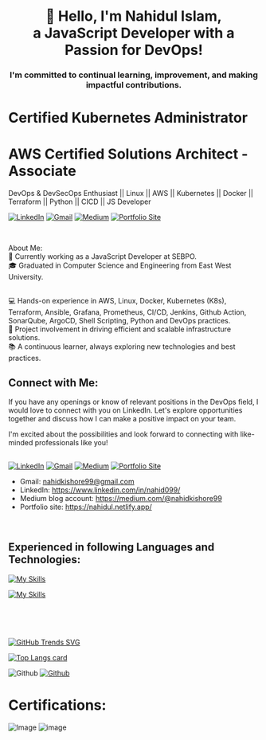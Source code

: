 ### <h1 align="center">👋 Hello, I'm Nahidul Islam,<br>a JavaScript Developer with a Passion for DevOps! </h1>
<h3 align="center">I'm committed to continual learning, improvement, and making impactful contributions.</h3>

## <h1> Certified Kubernetes Administrator </h1>
## <h1> AWS Certified Solutions Architect - Associate </h1>

DevOps & DevSecOps  Enthusiast || Linux || AWS || Kubernetes || Docker || Terraform || Python || CICD || JS Developer  <br>

[![LinkedIn](https://img.shields.io/badge/-LinkedIn-blue?style=for-the-badge&logo=linkedin)](https://www.linkedin.com/in/nahid099/)
[![Gmail](https://img.shields.io/badge/-Gmail-red?style=for-the-badge&logo=gmail)](mailto:nahidkishore99@gmail.com) [![Medium](https://img.shields.io/badge/-Medium-black?style=for-the-badge&logo=medium)](https://medium.com/@nahidkishore99) [![Portfolio Site](https://img.shields.io/badge/-Portfolio%20Site-green?style=for-the-badge)](https://nahidul.netlify.app/)

<br>

About Me: <br>
💼 Currently working as a JavaScript Developer at SEBPO. <br>
🎓 Graduated in Computer Science and Engineering from East West University.


##
💻 Hands-on experience in AWS, Linux, Docker, Kubernetes (K8s), Terraform, Ansible, Grafana, Prometheus, CI/CD, Jenkins, Github Action, SonarQube, ArgoCD, Shell Scripting, Python and DevOps practices. <br>
🚀 Project involvement in driving efficient and scalable infrastructure solutions. <br>
📚 A continuous learner, always exploring new technologies and best practices.
<br>
## Connect with Me:
If you have any openings or know of relevant positions in the DevOps field, I would love to connect with you on LinkedIn. Let's explore opportunities together and discuss how I can make a positive impact on your team.

I'm excited about the possibilities and look forward to connecting with like-minded professionals like you!

##
[![LinkedIn](https://img.shields.io/badge/-LinkedIn-blue?style=for-the-badge&logo=linkedin)](https://www.linkedin.com/in/nahid099/)
[![Gmail](https://img.shields.io/badge/-Gmail-red?style=for-the-badge&logo=gmail)](mailto:nahidkishore99@gmail.com) [![Medium](https://img.shields.io/badge/-Medium-black?style=for-the-badge&logo=medium)](https://medium.com/@nahidkishore99) [![Portfolio Site](https://img.shields.io/badge/-Portfolio%20Site-green?style=for-the-badge)](https://nahidul.netlify.app/)


- Gmail: nahidkishore99@gmail.com
- LinkedIn: https://www.linkedin.com/in/nahid099/
- Medium blog account: https://medium.com/@nahidkishore99
- Portfolio site: https://nahidul.netlify.app/



<!-- [![LinkedIn Connect](https://img.shields.io/badge/%20-Connect-black?color=14171A&labelColor=212121&logo=linkedin&logoColor=ffffff)](https://www.linkedin.com/in/nahid099/) 
[![Facebook Add](https://img.shields.io/badge/%20-Follow-black?color=14171A&labelColor=1976d2&logo=facebook&logoColor=ffffff)](https://www.facebook.com/nahid.kishore/)
[![Website portfolio](https://img.shields.io/badge/%20-Follow-black?color=14171A&labelColor=1976d2&logo=website&logoColor=ffffff)](https://nahidul.netlify.app/) -->
<br/>

## Experienced in following Languages and Technologies:
[![My Skills](https://skillicons.dev/icons?i=aws,docker,kubernetes,ansible,jenkins,linux,grafana,prometheus,git,gitlab,github,githubactions,nginx,powershell,bash,vscode,postman&perline=10&theme=dark)](https://skillicons.dev)

[![My Skills](https://skillicons.dev/icons?i=js,react,nodejs,express,c,py,mongodb,mysql,firebase,netlify,heroku,redux,bootstrap,tailwind,materialui&perline=10&theme=dark)](https://skillicons.dev)
 
 
 <!--
<p align="center">
  <a href="https://skillicons.dev">
    <img src="https://skillicons.dev/icons?i=js,react,nodejs,express,aws,docker,kubernetes,git,ansible,jenkins,redux,tailwind,materialui,mongodb,mysql &theme=dark" />
  </a>
</p>
<p align="center">
  <a href="https://skillicons.dev">
    <img src="https://skillicons.dev/icons?i=c,py,firebase,git,vscode,powershell,bash,postman,netlify,heroku,gitlab,nginx," />
  </a>
</p>
-->
<br />
<br/>
<br/>

[![GitHub Trends SVG](https://api.githubtrends.io/user/svg/nahidkishore/langs)](https://githubtrends.io)


[![Top Langs card](https://github-readme-stats.vercel.app/api/top-langs/?username=nahidkishore&card_width=550&show_icons=true&theme=radical&layout=compact&langs_count=30)](https://github.com/nahidkishore)



![Github](https://visitor-badge.laobi.icu/badge?page_id=nahidkishore)
[![Github](https://img.shields.io/github/followers/nahidkishore?label=Follow&style=social)](https://github.com/nahidkishore)

# Certifications:

![Image](https://github.com/user-attachments/assets/62ed2789-a5e6-4459-8d9c-bc5573bbc0bf)
![image](https://github.com/nahidkishore/nahidkishore/assets/39863835/c25f8816-dceb-4498-9f31-7d14dc42c0e3)

